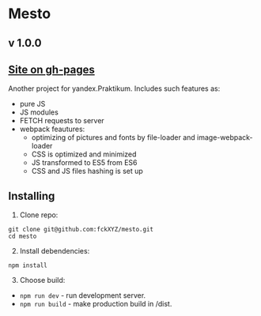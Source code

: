 # Mesto

## v 1.0.0

## [Site on gh-pages](https://fckxyz.github.io/mesto/dist/ "Mesto")

Another project for yandex.Praktikum. Includes such features as:
+ pure JS
+ JS modules
+ FETCH requests to server
+ webpack feautures:
  + optimizing of pictures and fonts by file-loader and image-webpack-loader
  + CSS is optimized and minimized
  + JS transformed to ES5 from ES6
  + CSS and JS files hashing is set up

## Installing

1. Clone repo:

```
git clone git@github.com:fckXYZ/mesto.git
cd mesto
```

2. Install debendencies:

```
npm install
```

3. Choose build:
  + `npm run dev` - run development server.
  + `npm run build` - make production build in /dist.